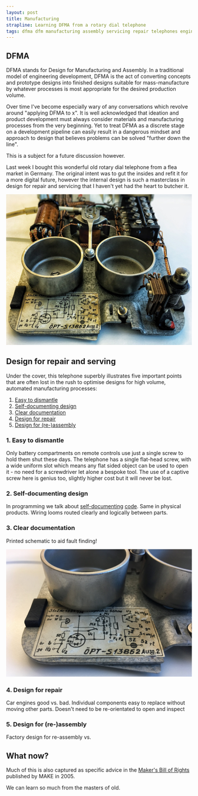 ```yaml
---
layout: post
title: Manufacturing
strapline: Learning DFMA from a rotary dial telephone 
tags: dfma dfm manufacturing assembly servicing repair telephones engineering
---
```


## DFMA ##

DFMA stands for Design for Manufacturing and Assembly. In a traditional model of engineering development, DFMA is the act of converting concepts and prototype designs into finished designs suitable for mass-manufacture by whatever processes is most appropriate for the desired production volume.

Over time I've become especially wary of any conversations which revolve around "applying DFMA to x". It is well acknowledged that ideation and product development must always consider materials and manufacturing processes from the very beginning. Yet to treat DFMA as a discrete stage on a development pipeline can easily result in a dangerous mindset and approach to design that believes problems can be solved "further down the line".

This is a subject for a future discussion however.

Last week I bought this wonderful old rotary dial telephone from a flea market in Germany. The original intent was to gut the insides and refit it for a more digital future, however the internal design is such a masterclass in design for repair and servicing that I haven't yet had the heart to butcher it.

![Opened telephone](/images/posts/Manufacturing/opened.jpg)

## Design for repair and serving ##

Under the cover, this telephone superbly illustrates five important points that are often lost in the rush to optimise designs for high volume, automated manufacturing processes: 

1. [Easy to dismantle](#1-easy-to-dismantle)
2. [Self-documenting design](#2-self-documenting-design)
3. [Clear documentation](#3-clear-documentation)
4. [Design for repair](#4-design-for-repair)
5. [Design for (re-)assembly](#5-design-for-re-assembly)

### 1. Easy to dismantle ###

Only battery compartments on remote controls use just a single screw to hold them shut these days. The telephone has a single flat-head screw, with a wide uniform slot which means any flat sided object can be used to open it - no need for a screwdriver let alone a bespoke tool. The use of a captive screw here is genius too, slightly higher cost but it will never be lost.

### 2. Self-documenting design ###

In programming we talk about [self-documenting](http://thedailywtf.com/articles/CodeThatDocumentsItselfSoWellItDoesNotNeedComments) [code](https://www.amazon.com/Clean-Code-Handbook-Software-Craftsmanship/dp/0132350882). Same in physical products. Wiring looms routed clearly and logically between parts.

### 3. Clear documentation ###

Printed schematic to aid fault finding!

![Hand drawn schematic](/images/posts/Manufacturing/schematic.jpg)

### 4. Design for repair ###

Car engines good vs. bad. Individual components easy to replace without moving other parts.
Doesn't need to be re-orientated to open and inspect

### 5. Design for (re-)assembly ###

Factory design for re-assembly vs. 

## What now?

Much of this is also captured as specific advice in the [Maker's Bill of Rights](https://cdn.makezine.com/make/MAKERS_RIGHTS.pdf) published by MAKE in 2005. 

We can learn so much from the masters of old.